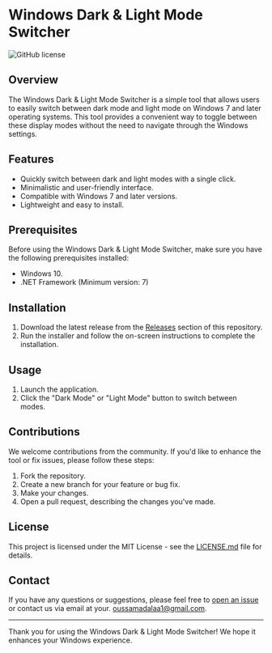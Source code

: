 # Windows Dark & Light Mode Switcher

![GitHub license](https://img.shields.io/badge/license-MIT-blue.svg)

## Overview

The Windows Dark & Light Mode Switcher is a simple tool that allows users to easily switch between dark mode and light mode on Windows 7 and later operating systems. This tool provides a convenient way to toggle between these display modes without the need to navigate through the Windows settings.

## Features

- Quickly switch between dark and light modes with a single click.
- Minimalistic and user-friendly interface.
- Compatible with Windows 7 and later versions.
- Lightweight and easy to install.

## Prerequisites

Before using the Windows Dark & Light Mode Switcher, make sure you have the following prerequisites installed:

- Windows 10.
- .NET Framework (Minimum version: 7)

## Installation

1. Download the latest release from the [Releases](https://github.com/ZeroCode-Dark/ThemeSwitcherTool) section of this repository.
2. Run the installer and follow the on-screen instructions to complete the installation.

## Usage

1. Launch the application.
2. Click the "Dark Mode" or "Light Mode" button to switch between modes.

## Contributions

We welcome contributions from the community. If you'd like to enhance the tool or fix issues, please follow these steps:

1. Fork the repository.
2. Create a new branch for your feature or bug fix.
3. Make your changes.
4. Open a pull request, describing the changes you've made.

## License

This project is licensed under the MIT License - see the [LICENSE.md](LICENSE.md) file for details.

## Contact

If you have any questions or suggestions, please feel free to [open an issue](https://github.com/ZeroCode-Dark//ThemeSwitcherTool/issues) or contact us via email at your. oussamadalaa1@gmail.com.

---

Thank you for using the Windows Dark & Light Mode Switcher! We hope it enhances your Windows experience.
